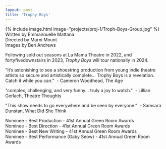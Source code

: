 ```yaml
---
layout: post
title: 'Trophy Boys'
---
```

{% include image.html image="projects/proj-1/Troph-Boys-Group.jpg" %}
Written by Emmannuelle Mattana  
Directed by Marni Mount  
Images by Ben Andrews

Following sold out seasons at La Mama Theatre in 2022, and fortyfivedownstairs in 2023, _Trophy Boys_ will tour nationally in 2024. 

"It’s astonishing to see a shoestring production from young indie theatre artists so secure and artistically complete... Trophy Boys is a revelation. Catch it while you can."
 - Cameron Woodhead, The Age
 
 "complex, challenging, and very funny... truly a joy to watch."
 - Lillian Gerlach, Theatre Thoughts

 "This show needs to go everywhere and be seen by everyone."
 - Samsara Dunstan, What Did She Think
 
Nominee - Best Production - 41st Annual Green Room Awards  
Nominee - Best Direction - 41st Annual Green Room Awards  
Nominee - Best New Writing - 41st Annual Green Room Awards  
Nominee - Best Performance (Gaby Seow) - 41st Annual Green Room Awards

